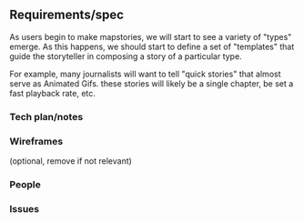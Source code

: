 ## Requirements/spec

As users begin to make mapstories, we will start to see a variety of "types" emerge. As this happens, we should start to define a set of "templates" that guide the storyteller in composing a story of a particular type.

For example, many journalists will want to tell "quick stories" that almost serve as Animated Gifs. these stories will likely be a single chapter, be set a fast playback rate, etc.


### Tech plan/notes


### Wireframes
(optional, remove if not relevant)

### People

### Issues

